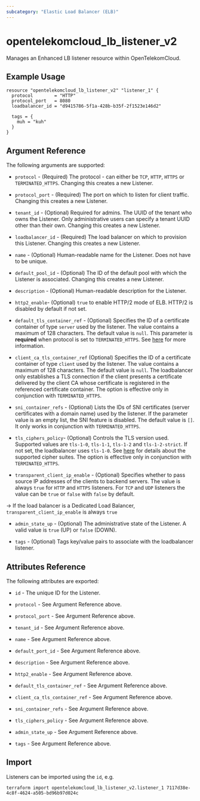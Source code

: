 ```yaml
---
subcategory: "Elastic Load Balancer (ELB)"
---
```


# opentelekomcloud_lb_listener_v2

Manages an Enhanced LB listener resource within OpenTelekomCloud.

## Example Usage

```hcl
resource "opentelekomcloud_lb_listener_v2" "listener_1" {
  protocol        = "HTTP"
  protocol_port   = 8080
  loadbalancer_id = "d9415786-5f1a-428b-b35f-2f1523e146d2"

  tags = {
    muh = "kuh"
  }
}
```

## Argument Reference

The following arguments are supported:

* `protocol` - (Required) The protocol - can either be `TCP`, `HTTP`, `HTTPS` or `TERMINATED_HTTPS`.
  Changing this creates a new Listener.

* `protocol_port` - (Required) The port on which to listen for client traffic.
  Changing this creates a new Listener.

* `tenant_id` - (Optional) Required for admins. The UUID of the tenant who owns
  the Listener.  Only administrative users can specify a tenant UUID
  other than their own. Changing this creates a new Listener.

* `loadbalancer_id` - (Required) The load balancer on which to provision this
  Listener. Changing this creates a new Listener.

* `name` - (Optional) Human-readable name for the Listener. Does not have
  to be unique.

* `default_pool_id` - (Optional) The ID of the default pool with which the
  Listener is associated. Changing this creates a new Listener.

* `description` - (Optional) Human-readable description for the Listener.

* `http2_enable`- (Optional) `true` to enable HTTP/2 mode of ELB.
  HTTP/2 is disabled by default if not set.

* `default_tls_container_ref` - (Optional) Specifies the ID of a certificate container of type `server`
  used by the listener. The value contains a maximum of 128 characters. The default value is `null`.
  This parameter is **required** when protocol is set to `TERMINATED_HTTPS`.
  See [here](https://wiki.openstack.org/wiki/Network/LBaaS/docs/how-to-create-tls-loadbalancer)
  for more information.

* `client_ca_tls_container_ref`  (Optional) Specifies the ID of a certificate container of type `client`
  used by the listener. The value contains a maximum of 128 characters. The default value is `null`.
  The loadbalancer only establishes a TLS connection if the client presents a certificate delivered by
  the client CA whose certificate is registered in the referenced certificate container. The option is
  effective only in conjunction with `TERMINATED_HTTPS`.

* `sni_container_refs` - (Optional) Lists the IDs of SNI certificates (server certificates with a domain name) used
  by the listener. If the parameter value is an empty list, the SNI feature is disabled.
  The default value is `[]`. It only works in conjunction with `TERMINATED_HTTPS`.

* `tls_ciphers_policy`- (Optional) Controls the TLS version used. Supported values are `tls-1-0`, `tls-1-1`,
  `tls-1-2` and `tls-1-2-strict`. If not set, the loadbalancer uses `tls-1-0`. See
  [here](https://docs.otc.t-systems.com/api/elb/elb_zq_jt_0001.html) for details about the supported cipher
  suites. The option is effective only in conjunction with `TERMINATED_HTTPS`.

* `transparent_client_ip_enable` - (Optional) Specifies whether to pass source IP addresses of the clients to
  backend servers. The value is always `true` for `HTTP` and `HTTPS` listeners. For `TCP` and `UDP` listeners the
  value can be `true` or `false` with `false` by default.

->
  If the load balancer is a Dedicated Load Balancer, `transparent_client_ip_enable` is always `true`

* `admin_state_up` - (Optional) The administrative state of the Listener.
  A valid value is `true` (UP) or `false` (DOWN).

* `tags` - (Optional) Tags key/value pairs to associate with the loadbalancer listener.

## Attributes Reference

The following attributes are exported:

* `id` - The unique ID for the Listener.

* `protocol` - See Argument Reference above.

* `protocol_port` - See Argument Reference above.

* `tenant_id` - See Argument Reference above.

* `name` - See Argument Reference above.

* `default_port_id` - See Argument Reference above.

* `description` - See Argument Reference above.

* `http2_enable` - See Argument Reference above.

* `default_tls_container_ref` - See Argument Reference above.

* `client_ca_tls_container_ref` - See Argument Reference above.

* `sni_container_refs` - See Argument Reference above.

* `tls_ciphers_policy` - See Argument Reference above.

* `admin_state_up` - See Argument Reference above.

* `tags` - See Argument Reference above.

## Import

Listeners can be imported using the `id`, e.g.

```shell
terraform import opentelekomcloud_lb_listener_v2.listener_1 7117d38e-4c8f-4624-a505-bd96b97d024c
```
